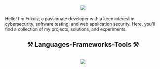 
<h1 align="center">
    <img src="https://readme-typing-svg.herokuapp.com/?font=Righteous&size=35&color=000000&center=true&vCenter=true&width=500&height=70&duration=4000&lines=Hello!+👋;+I'm+Fukuiz;" />
</h1>


Hello! I'm Fukuiz, a passionate developer with a keen interest in cybersecurity, software testing, and web application security. Here, you'll find a collection of my projects, solutions, and experiments.

 

 
<h2 align="center">⚒️ Languages-Frameworks-Tools ⚒️</h2>
<br/>
<div align="center">
    <img src="https://skillicons.dev/icons?i=python,javascript,docker,kali,vscode,github,mongodb,postman,selenium,gitlab," />
    
</div>


